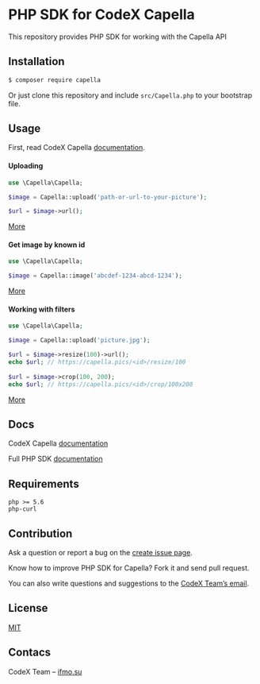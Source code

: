 # PHP SDK for CodeX Capella

This repository provides PHP SDK for working with the Capella API

## Installation

```bash
$ composer require capella
```

Or just clone this repository and include `src/Capella.php` to your bootstrap file.

## Usage

First, read CodeX Capella [documentation](https://github.com/codex-team/capella#readme).

#### Uploading
```php
use \Capella\Capella;

$image = Capella::upload('path-or-url-to-your-picture');

$url = $image->url();
```

[More](https://github.com/codex-team/capella.php/docs/sdk.md#static-uploadpath)

#### Get image by known id
```php
use \Capella\Capella;

$image = Capella::image('abcdef-1234-abcd-1234');
```

[More](https://github.com/codex-team/capella.php/docs/sdk.md#static-imageid)

#### Working with filters

```php
use \Capella\Capella;

$image = Capella::upload('picture.jpg');

$url = $image->resize(100)->url();
echo $url; // https://capella.pics/<id>/resize/100
  
$url = $image->crop(100, 200);
echo $url; // https://capella.pics/<id>/crop/100x200
```

[More](https://github.com/codex-team/capella.php/docs/sdk.md#capellacapellaimage)

## Docs

CodeX Capella [documentation](https://github.com/codex-team/capella#readme)

Full PHP SDK [documentation](https://github.com/codex-team/capella.php/docs/sdk.md)

## Requirements
```
php >= 5.6
php-curl
```

## Contribution
Ask a question or report a bug on the [create issue page](https://github.com/codex-team/capella.php/issues/new).

Know how to improve PHP SDK for Capella? Fork it and send pull request.

You can also write questions and suggestions to the [CodeX Team’s email](mailto:team@ifmo.su).

## License
[MIT](https://github.com/codex-team/capella.php/LICENSE)

## Contacs
CodeX Team – [ifmo.su](https://ifmo.su)